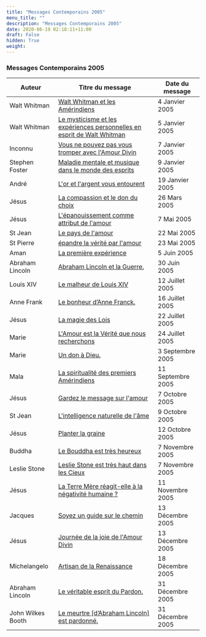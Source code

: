 ```yaml
---
title: "Messages Contemporains 2005"
menu_title: ""
description: "Messages Contemporains 2005"
date: 2020-06-19 02:18:11+11:00
draft: False
hidden: True
weight:
---
```

### Messages Contemporains 2005

**Auteur** | **Titre du message** | **Date du message**  
---|---|---
Walt Whitman | [Walt Whitman et les Amérindiens](/fr-contemporary-messages/fr-contemporary-messages-by-date-order/fr-contemporary-messages-2005/fr-2005-1-4-1-fab-walt-whitman/) | 4 Janvier 2005
Walt Whitman | [Le mysticisme et les expériences personnelles en esprit de Walt Whitman](/fr-contemporary-messages/fr-contemporary-messages-by-date-order/fr-contemporary-messages-2005/fr-2005-1-5-1-fab-walt-whitman/) | 5 Janvier 2005
Inconnu | [Vous ne pouvez pas vous tromper avec l'Amour Divin](/fr-contemporary-messages/fr-contemporary-messages-by-date-order/fr-contemporary-messages-2005/fr-2005-1-7-1-ks-unknown/) | 7 Janvier 2005
Stephen Foster | [Maladie mentale et musique dans le monde des esprits](/fr-contemporary-messages/fr-contemporary-messages-by-date-order/fr-contemporary-messages-2005/fr-2005-1-9-1-fab-stephen-foster/) | 9 Janvier 2005
André | [L'or et l'argent vous entourent](/fr-contemporary-messages/fr-contemporary-messages-by-date-order/fr-contemporary-messages-2005/fr-2005-1-19-1-ks-andrew/) | 19 Janvier 2005
Jésus | [La compassion et le don du choix](/fr-contemporary-messages/fr-contemporary-messages-by-date-order/fr-contemporary-messages-2005/fr-2005-3-26-1-ar-jesus/) | 26 Mars 2005
Jésus | [L'épanouissement comme attribut de l'amour](/fr-contemporary-messages/fr-contemporary-messages-by-date-order/fr-contemporary-messages-2005/fr-2005-5-7-1-ar-jesus/) | 7 Mai 2005
St Jean | [Le pays de l'amour](/fr-contemporary-messages/fr-contemporary-messages-by-date-order/fr-contemporary-messages-2005/fr-2005-5-22-1-ar-st-john/) | 22 Mai 2005
St Pierre | [épandre la vérité par l'amour](/fr-contemporary-messages/fr-contemporary-messages-by-date-order/fr-contemporary-messages-2005/fr-2005-5-23-1-ks-st-peter/) | 23 Mai 2005
Aman | [La première expérience](/fr-contemporary-messages/fr-contemporary-messages-by-date-order/fr-contemporary-messages-2005/fr-2005-6-5-1-ar-aman/) | 5 Juin 2005
Abraham Lincoln | [Abraham Lincoln et la Guerre.](/fr-contemporary-messages/fr-contemporary-messages-by-date-order/fr-contemporary-messages-2005/fr-2005-6-30-1-fab-abraham-lincoln/) | 30 Juin 2005
Louis XIV | [Le malheur de Louis XIV](/fr-contemporary-messages/fr-contemporary-messages-by-date-order/fr-contemporary-messages-2005/fr-2005-7-12-1-fab-louis-xiv/) | 12 Juillet 2005
Anne Frank | [Le bonheur d’Anne Franck.](/fr-contemporary-messages/fr-contemporary-messages-by-date-order/fr-contemporary-messages-2005/fr-2005-7-16-1-fab-anne-frank/) | 16 Juillet 2005
Jésus | [La magie des Lois](/fr-contemporary-messages/fr-contemporary-messages-by-date-order/fr-contemporary-messages-2005/fr-2005-7-22-1-ks-jesus/) | 22 Juillet 2005
Marie | [L'Amour est la Vérité que nous recherchons](/fr-contemporary-messages/fr-contemporary-messages-by-date-order/fr-contemporary-messages-2005/fr-2005-7-24-1-ar-mary/) | 24 Juillet 2005
Marie | [Un don à Dieu.](/fr-contemporary-messages/fr-contemporary-messages-by-date-order/fr-contemporary-messages-2005/fr-2005-9-3-1-ar-mary/) | 3 Septembre 2005
Mala | [La spiritualité des premiers Amérindiens](/fr-contemporary-messages/fr-contemporary-messages-by-date-order/fr-contemporary-messages-2005/fr-2005-9-11-1-fab-mala/) | 11 Septembre 2005
Jésus | [Gardez le message sur l'amour](/fr-contemporary-messages/fr-contemporary-messages-by-date-order/fr-contemporary-messages-2005/fr-2005-10-7-1-ks-jesus/) | 7 Octobre 2005
St Jean | [L'intelligence naturelle de l'âme](/fr-contemporary-messages/fr-contemporary-messages-by-date-order/fr-contemporary-messages-2005/fr-2005-10-9-1-ar-st-john/) | 9 Octobre 2005
Jésus | [Planter la graine](/fr-contemporary-messages/fr-contemporary-messages-by-date-order/fr-contemporary-messages-2005/fr-2005-10-12-1-db-jesus/) | 12 Octobre 2005
Buddha | [Le Bouddha est très heureux](/fr-contemporary-messages/fr-contemporary-messages-by-date-order/fr-contemporary-messages-2005/fr-2005-11-7-1-fab-buddha/) | 7 Novembre 2005
Leslie Stone | [Leslie Stone est très haut dans les Cieux](/fr-contemporary-messages/fr-contemporary-messages-by-date-order/fr-contemporary-messages-2005/fr-2005-11-7-2-fab-leslie-stone/) | 7 Novembre 2005
Jésus | [La Terre Mère réagit-elle à la négativité humaine ?](/fr-contemporary-messages/fr-contemporary-messages-by-date-order/fr-contemporary-messages-2005/fr-2005-11-11-1-ks-jesus/) | 11 Novembre 2005
Jacques | [Soyez un guide sur le chemin](/fr-contemporary-messages/fr-contemporary-messages-by-date-order/fr-contemporary-messages-2005/fr-2005-12-13-1-na-james/) | 13 Décembre 2005
Jésus | [Journée de la joie de l'Amour Divin](/fr-contemporary-messages/fr-contemporary-messages-by-date-order/fr-contemporary-messages-2005/fr-2005-12-13-2-na-jesus/) | 13 Décembre 2005
Michelangelo | [Artisan de la Renaissance](/fr-contemporary-messages/fr-contemporary-messages-by-date-order/fr-contemporary-messages-2005/fr-2005-12-18-1-na-michelangelo/) | 18 Décembre 2005
Abraham Lincoln | [Le véritable esprit du Pardon.](/fr-contemporary-messages/fr-contemporary-messages-by-date-order/fr-contemporary-messages-2005/fr-2005-12-31-1-fab-abraham-lincoln/) | 31 Décembre 2005
John Wilkes Booth | [Le meurtre [d’Abraham Lincoln] est pardonné.](/fr-contemporary-messages/fr-contemporary-messages-by-date-order/fr-contemporary-messages-2005/fr-2005-12-31-2-fab-john-wilkes-booth/) | 31 Décembre 2005
